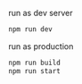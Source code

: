 run as dev server
```bash
npm run dev
```

run as production
```bash
npm run build
npm run start
```
